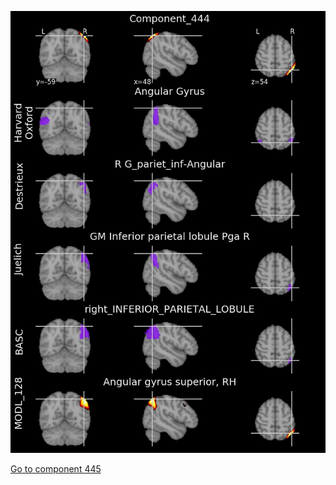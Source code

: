 


![444](preliminary/444.jpg "Component 444")

[Go to component 445](https://parietal-inria.github.io/MODL_atlas/512/445 "Component 445")
